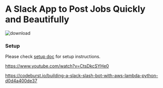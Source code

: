 # A Slack App to Post Jobs Quickly and Beautifully
![download](https://user-images.githubusercontent.com/83048295/172769182-6b688f7c-5bef-4c41-aae9-977f87cba976.png)


### Setup
Please check [setup doc](docs/setup.md) for setup instructions.


https://www.youtube.com/watch?v=CtsDkcSYHe0

https://codeburst.io/building-a-slack-slash-bot-with-aws-lambda-python-d0d4a400de37
